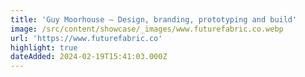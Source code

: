 ```yaml
---
title: 'Guy Moorhouse — Design, branding, prototyping and build'
image: /src/content/showcase/_images/www.futurefabric.co.webp
url: 'https://www.futurefabric.co'
highlight: true
dateAdded: 2024-02-19T15:41:03.000Z
---
```


